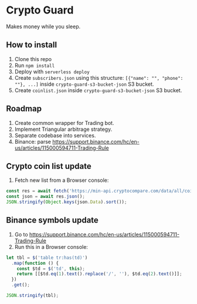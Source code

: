 # Crypto Guard

Makes money while you sleep.

## How to install

1. Clone this repo
2. Run `npm install`
3. Deploy with `serverless deploy`
4. Create `subscribers.json` using this structure: `[{"name": "", "phone": ""}, ...]` inside `crypto-guard-s3-bucket-json` S3 bucket.
5. Create `coinlist.json` inside `crypto-guard-s3-bucket-json` S3 bucket.

## Roadmap

1. Create common wrapper for Trading bot.
2. Implement Triangular arbitrage strategy.
3. Separate codebase into services.
4. Binance: parse <https://support.binance.com/hc/en-us/articles/115000594711-Trading-Rule>

## Crypto coin list update

1. Fetch new list from a Browser console:

```javascript
const res = await fetch('https://min-api.cryptocompare.com/data/all/coinlist');
const json = await res.json();
JSON.stringify(Object.keys(json.Data).sort());
```

## Binance symbols update

1. Go to <https://support.binance.com/hc/en-us/articles/115000594711-Trading-Rule>
2. Run this in a Browser console:

```javascript
let tbl = $('table tr:has(td)')
  .map(function () {
    const $td = $('td', this);
    return [[$td.eq(1).text().replace('/', ''), $td.eq(2).text()]];
  })
  .get();

JSON.stringify(tbl);
```
